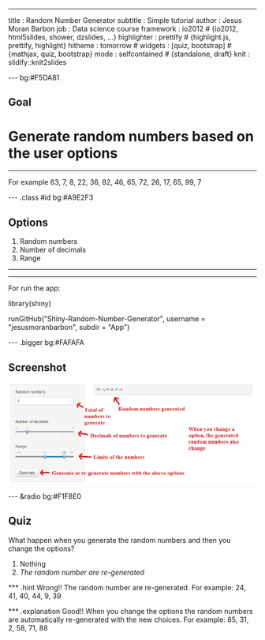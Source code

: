 --- 
title       : Random Number Generator
subtitle    : Simple tutorial
author      : Jesus Moran Barbon
job         : Data science course
framework   : io2012        # {io2012, html5slides, shower, dzslides, ...}
highlighter : prettify  # {highlight.js, prettify, highlight}
hitheme     : tomorrow      # 
widgets     : [quiz, bootstrap]            # {mathjax, quiz, bootstrap}
mode        : selfcontained # {standalone, draft}
knit        : slidify::knit2slides


--- bg:#F5DA81

## Goal

<h1><strong>Generate random numbers based on the user options</strong></h1>
<hr>
<p>For example 63, 7, 8, 22, 36, 82, 46, 65, 72, 26, 17, 65, 99, 7</p>


--- .class #id bg:#A9E2F3

## Options

1. Random numbers
2. Number of decimals
3. Range

<hr>
<hr>

For run the app:
<p>library(shiny)</p>
<p>runGitHub("Shiny-Random-Number-Generator", username = "jesusmoranbarbon", subdir = "App")</p>


--- .bigger bg:#FAFAFA

## Screenshot
<img src="./assets/img/screenshot.jpg"></img>

--- &radio bg:#F1F8E0


## Quiz


What happen when you generate the random numbers and then you change the options?

1. Nothing
2. _The random number are re-generated_

*** .hint
Wrong!! The random number are re-generated. For example: 24, 41, 40, 44, 9, 39

*** .explanation
Good!! When you change the options the random numbers are automatically re-generated with the new choices. For example: 85, 31, 2, 58, 71, 88
